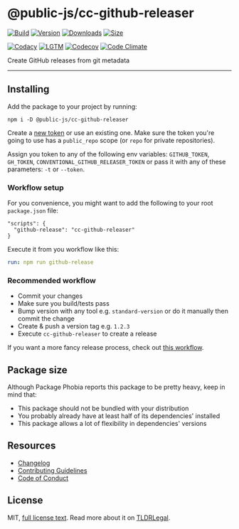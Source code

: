 # @public-js/cc-github-releaser

[![Build](https://github.com/public-js/cc-github-releaser/actions/workflows/build.yml/badge.svg?branch=main)](https://github.com/public-js/cc-github-releaser/actions/workflows/build.yml)
[![Version](https://img.shields.io/npm/v/@public-js/cc-github-releaser?style=flat)](https://www.npmjs.com/package/@public-js/cc-github-releaser)
[![Downloads](https://img.shields.io/npm/dw/@public-js/cc-github-releaser?style=flat)](https://www.npmjs.com/package/@public-js/cc-github-releaser)
[![Size](https://packagephobia.com/badge?p=@public-js/cc-github-releaser)](https://packagephobia.com/result?p=@public-js/cc-github-releaser)

[![Codacy](https://app.codacy.com/project/badge/Grade/0f195238a77b4aed8905dfb982effbdf)](https://www.codacy.com/gh/public-js/cc-github-releaser/dashboard)
[![LGTM](https://img.shields.io/lgtm/grade/javascript/g/public-js/cc-github-releaser?logo=lgtm)](https://lgtm.com/projects/g/public-js/cc-github-releaser/context:javascript)
[![Codecov](https://codecov.io/gh/public-js/cc-github-releaser/branch/main/graph/badge.svg?token=BEOTLb2r0b)](https://codecov.io/gh/public-js/cc-github-releaser)
[![Code Climate](https://api.codeclimate.com/v1/badges/495500be06bbf1ed21e4/maintainability)](https://codeclimate.com/github/public-js/cc-github-releaser/maintainability)

Create GitHub releases from git metadata

---

## Installing

Add the package to your project by running:

```shell
npm i -D @public-js/cc-github-releaser
```

Create a [new token](https://github.com/settings/tokens/new) or use an existing one.
Make sure the token you're going to use has a `public_repo` scope (or `repo` for private repositories).

Assign you token to any of the following env variables: `GITHUB_TOKEN`, `GH_TOKEN`, `CONVENTIONAL_GITHUB_RELEASER_TOKEN`
or pass it with any of these parameters: `-t` or `--token`.

### Workflow setup

For you convenience, you might want to add the following to your root `package.json` file:

```
"scripts": {
  "github-release": "cc-github-releaser"
}
```

Execute it from you workflow like this:

```yaml
run: npm run github-release
```

### Recommended workflow

- Commit your changes
- Make sure you build/tests pass
- Bump version with any tool e.g. `standard-version`
  or do it manually then commit the change
- Create & push a version tag e.g. `1.2.3`
- Execute `cc-github-releaser` to create a release

If you want a more fancy release process, check out [this workflow](.github/workflows/release.yml).

## Package size

Although Package Phobia reports this package to be pretty heavy, keep in mind that:

- This package should not be bundled with your distribution
- You probably already have at least half of its dependencies' installed
- This package allows a lot of flexibility in dependencies' versions

## Resources

- [Changelog](CHANGELOG.md)
- [Contributing Guidelines](CONTRIBUTING.md)
- [Code of Conduct](CODE_OF_CONDUCT.md)

## License

MIT, [full license text](LICENSE).
Read more about it on [TLDRLegal](https://www.tldrlegal.com/l/mit).
